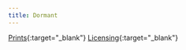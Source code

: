 ```yaml
---
title: Dormant
---
```

[Prints](https://pixels.com/featured/dormant-brady-lane.html){:target="_blank"}
[Licensing](https://licensing.pixels.com/featured/dormant-brady-lane.html){:target="_blank"}
